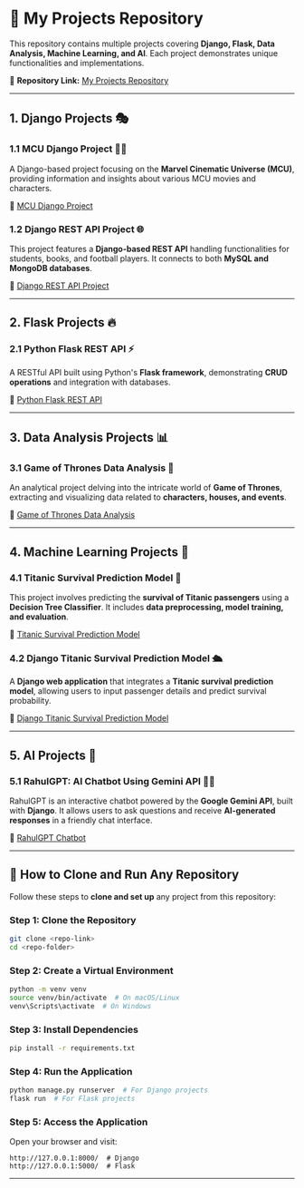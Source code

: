 # 🚀 My Projects Repository

This repository contains multiple projects covering **Django, Flask, Data Analysis, Machine Learning, and AI**. Each project demonstrates unique functionalities and implementations.

📌 **Repository Link:** [My Projects Repository](https://github.com/rahulthakare04/Python-Django-Titanic-Survival-Prediction-Model)

---

## **1. Django Projects** 🎭

### **1.1 MCU Django Project** 🦸‍♂️
A Django-based project focusing on the **Marvel Cinematic Universe (MCU)**, providing information and insights about various MCU movies and characters.

🔗 [MCU Django Project](https://github.com/rahulthakare04/mcu-django-project)

### **1.2 Django REST API Project** 🌐
This project features a **Django-based REST API** handling functionalities for students, books, and football players. It connects to both **MySQL and MongoDB databases**.

🔗 [Django REST API Project](https://github.com/rahulthakare04/python-django-RestAPI-project)

---

## **2. Flask Projects** 🔥

### **2.1 Python Flask REST API** ⚡
A RESTful API built using Python's **Flask framework**, demonstrating **CRUD operations** and integration with databases.

🔗 [Python Flask REST API](https://github.com/rahulthakare04/python-flask-RestAPI)

---

## **3. Data Analysis Projects** 📊

### **3.1 Game of Thrones Data Analysis** 🐉
An analytical project delving into the intricate world of **Game of Thrones**, extracting and visualizing data related to **characters, houses, and events**.

🔗 [Game of Thrones Data Analysis](https://github.com/rahulthakare04/Game-of-Thrones-Data-Analysis)

---

## **4. Machine Learning Projects** 🤖

### **4.1 Titanic Survival Prediction Model** 🚢
This project involves predicting the **survival of Titanic passengers** using a **Decision Tree Classifier**. It includes **data preprocessing, model training, and evaluation**.

🔗 [Titanic Survival Prediction Model](https://github.com/rahulthakare04/Python-TitanicSurvivalPredictionML-Model)

### **4.2 Django Titanic Survival Prediction Model** 🛳️
A **Django web application** that integrates a **Titanic survival prediction model**, allowing users to input passenger details and predict survival probability.

🔗 [Django Titanic Survival Prediction Model](https://github.com/rahulthakare04/Python-Django-Titanic-Survival-Prediction-Model)

---

## **5. AI Projects** 🧠

### **5.1 RahulGPT: AI Chatbot Using Gemini API** 🤖💬
RahulGPT is an interactive chatbot powered by the **Google Gemini API**, built with **Django**. It allows users to ask questions and receive **AI-generated responses** in a friendly chat interface.

🔗 [RahulGPT Chatbot](https://github.com/rahulthakare04/ChatBot_Using_python)

---

## 🔧 How to Clone and Run Any Repository

Follow these steps to **clone and set up** any project from this repository:

### **Step 1: Clone the Repository**
```bash
git clone <repo-link>
cd <repo-folder>
```

### **Step 2: Create a Virtual Environment**
```bash
python -m venv venv
source venv/bin/activate  # On macOS/Linux
venv\Scripts\activate  # On Windows
```

### **Step 3: Install Dependencies**
```bash
pip install -r requirements.txt
```

### **Step 4: Run the Application**
```bash
python manage.py runserver  # For Django projects
flask run  # For Flask projects
```

### **Step 5: Access the Application**
Open your browser and visit:
```
http://127.0.0.1:8000/  # Django  
http://127.0.0.1:5000/  # Flask  
```

---


